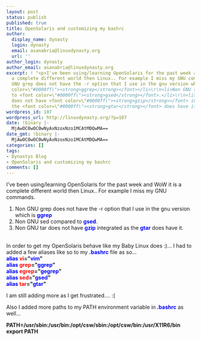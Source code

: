 ```yaml
---
layout: post
status: publish
published: true
title: OpenSolaris and customizing my bashrc
author:
  display_name: dynasty
  login: dynasty
  email: asanabria@linuxdynasty.org
  url: ''
author_login: dynasty
author_email: asanabria@linuxdynasty.org
excerpt: ! "<p>I've been using/learning OpenSolaris for the past week and WoW it is
  a complete different world then Linux.. For example I miss my GNU commands.</p>\r\n<ol>\r\n<li>Non
  GNU grep does not have the -r option that I use in the gnu version which is <font
  color=\"#0000ff\"><strong>ggrep</strong></font></li>\r\n<li>Non GNU sed compared
  to <font color=\"#0000ff\"><strong>gsed</strong></font>.</li>\r\n<li>Non GNU tar
  does not have <font color=\"#0000ff\"><strong>gzip</strong></font> integrated as
  the <font color=\"#0000ff\"><strong>gtar</strong></font> does have it.\r\n<br />"
wordpress_id: 107
wordpress_url: http://linuxdynasty.org/?p=107
date: !binary |-
  MjAwOC0wOC0wNyAxNzoxNzo1MCAtMDQwMA==
date_gmt: !binary |-
  MjAwOC0wOC0wNyAxNzoxNzo1MCAtMDQwMA==
categories: []
tags:
- Dynastys Blog
- OpenSolaris and customizing my bashrc
comments: []
---
```

<p>I've been using/learning OpenSolaris for the past week and WoW it is a complete different world then Linux.. For example I miss my GNU commands.</p>
<ol>
<li>Non GNU grep does not have the -r option that I use in the gnu version which is <font color="#0000ff"><strong>ggrep</strong></font></li>
<li>Non GNU sed compared to <font color="#0000ff"><strong>gsed</strong></font>.</li>
<li>Non GNU tar does not have <font color="#0000ff"><strong>gzip</strong></font> integrated as the <font color="#0000ff"><strong>gtar</strong></font> does have it.<br />
<br /><a id="more"></a><a id="more-107"></a></li>
</ol>
<p>In order to get my OpenSolaris behave like my Baby Linux does :)... I had to added a few aliases like so to my <font color="#0000ff"><strong>.bashrc</strong></font> file as so... <br />
<strong><font color="#0000ff">alias</font> <font color="#ff0000">vi</font>=&quot;<font color="#0000ff">vim</font>&quot;<br />
<font color="#0000ff">alias</font> <font color="#ff0000">grep</font>=&quot;<font color="#0000ff">ggrep</font>&quot;<br />
</strong><strong><font color="#0000ff">alias</font> <font color="#ff0000">egrep</font>=&quot;<font color="#0000ff">gegrep</font>&quot;</strong><br />
<strong><font color="#0000ff">alias</font> <font color="#ff0000">sed</font>=&quot;<font color="#0000ff">gsed</font>&quot;</strong><br />
<strong><font color="#0000ff">alias</font> <font color="#ff0000">tar</font>=&quot;<font color="#0000ff">gtar</font>&quot;</strong></p>
<p>I am still adding more as I get frustrated.... :(</p>
<p>Also I added more paths to my PATH environment variable in<font color="#0000ff"><strong> .bashrc</strong></font> as well...</p>
<p><strong>PATH=/usr/sbin:/usr/bin:/opt/csw/sbin:/opt/csw/bin:/usr/X11R6/bin<br />
export PATH</strong></p>
<p>&nbsp;</p>
